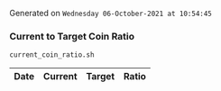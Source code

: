 Generated on `Wednesday 06-October-2021 at 10:54:45`

### Current to Target Coin Ratio
`current_coin_ratio.sh`

Date|Current|Target|Ratio
---|---|---|---
